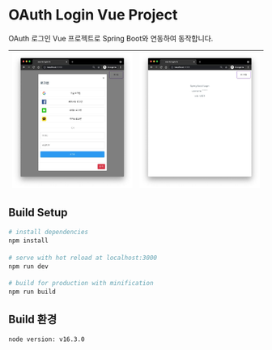# OAuth Login Vue Project

OAuth 로그인 Vue 프로젝트로 Spring Boot와 연동하여 동작합니다.

| ![oauth readme1](/static/oauth-readme1.jpg) | ![oauth readme2](/static/oauth-readme2.jpg) |
|-|-|

## Build Setup

```bash
# install dependencies
npm install

# serve with hot reload at localhost:3000
npm run dev

# build for production with minification
npm run build
```

## Build 환경

```bash
node version: v16.3.0
```
